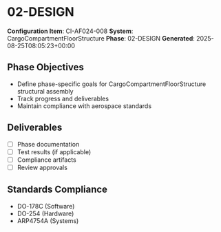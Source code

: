 # 02-DESIGN

**Configuration Item**: CI-AF024-008
**System**: CargoCompartmentFloorStructure
**Phase**: 02-DESIGN
**Generated**: 2025-08-25T08:05:23+00:00

## Phase Objectives
- Define phase-specific goals for CargoCompartmentFloorStructure structural assembly
- Track progress and deliverables
- Maintain compliance with aerospace standards

## Deliverables
- [ ] Phase documentation
- [ ] Test results (if applicable)
- [ ] Compliance artifacts
- [ ] Review approvals

## Standards Compliance
- DO-178C (Software)
- DO-254 (Hardware)
- ARP4754A (Systems)

